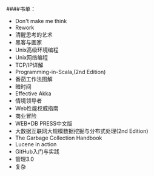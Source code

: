 ####书单：
* Don't make me think
* Rework
* 清醒思考的艺术
* 黑客与画家
* Unix高级环境编程
* Unix网络编程
* TCP/IP详解
* Programming-in-Scala,(2nd Edition)
* 番茄工作法图解
* 暗时间
* Effective Akka
* 情境领导者
* Web性能权威指南
* 商业冒险
* WEB+DB PRESS中文版
* 大数据互联网大规模数据挖掘与分布式处理(2nd Edition)
* The Garbage Collection Handbook
* Lucene in action
* GitHub入门与实践
* 管理3.0
* 复杂
